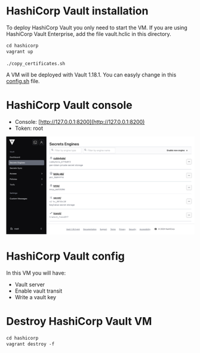 # HashiCorp Vault installation
To deploy HashiCorp Vault you only need to start the VM.
If you are using HashiCorp Vault Enterprise, add the file vault.hclic in this directory.

```
cd hashicorp
vagrant up

./copy_certificates.sh

```
A VM will be deployed with Vault 1.18.1. You can easyly change in this [config.sh](./config/config.sh) file.
# HashiCorp Vault console
- Console: [http://127.0.0.1:8200](http://127.0.0.1:8200)
- Token: root

![](./images/hashicorp_vault.png)
# HashiCorp Vault config
In this VM you will have:
- Vault server
- Enable vault transit
- Write a vault key
# Destroy HashiCorp Vault VM
```
cd hashicorp
vagrant destroy -f
```